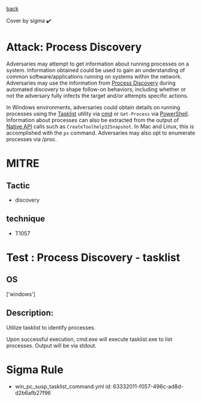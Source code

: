 [back](../index.md)

Cover by sigma :heavy_check_mark: 

# Attack: Process Discovery

 Adversaries may attempt to get information about running processes on a system. Information obtained could be used to gain an understanding of common software/applications running on systems within the network. Adversaries may use the information from [Process Discovery](https://attack.mitre.org/techniques/T1057) during automated discovery to shape follow-on behaviors, including whether or not the adversary fully infects the target and/or attempts specific actions.

In Windows environments, adversaries could obtain details on running processes using the [Tasklist](https://attack.mitre.org/software/S0057) utility via [cmd](https://attack.mitre.org/software/S0106) or <code>Get-Process</code> via [PowerShell](https://attack.mitre.org/techniques/T1059/001). Information about processes can also be extracted from the output of [Native API](https://attack.mitre.org/techniques/T1106) calls such as <code>CreateToolhelp32Snapshot</code>. In Mac and Linux, this is accomplished with the <code>ps</code> command. Adversaries may also opt to enumerate processes via /proc.

# MITRE
## Tactic
  - discovery

## technique
  - T1057

# Test : Process Discovery - tasklist

## OS

 ['windows']

## Description:

 Utilize tasklist to identify processes.

Upon successful execution, cmd.exe will execute tasklist.exe to list processes. Output will be via stdout. 


# Sigma Rule
 - win_pc_susp_tasklist_command.yml id: 63332011-f057-496c-ad8d-d2b6afb27f96

